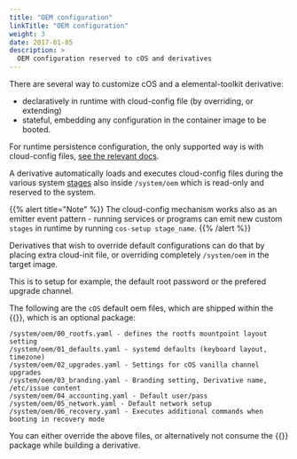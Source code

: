 ```yaml
---
title: "OEM configuration"
linkTitle: "OEM configuration"
weight: 3
date: 2017-01-05
description: >
  OEM configuration reserved to cOS and derivatives
---
```


There are several way to customize cOS and a elemental-toolkit derivative:

- declaratively in runtime with cloud-config file (by overriding, or extending)
- stateful, embedding any configuration in the container image to be booted.

For runtime persistence configuration, the only supported way is with cloud-config files, [see the relevant docs](../configuration_persistency).

A derivative automatically loads and executes cloud-config files during the various system [stages](../stages) also inside `/system/oem` which is read-only and reserved to the system.

{{% alert title="Note" %}}
The cloud-config mechanism works also as an emitter event pattern - running services or programs can emit new custom `stages` in runtime by running `cos-setup stage_name`.
{{% /alert %}}

Derivatives that wish to override default configurations can do that by placing extra cloud-init file, or overriding completely `/system/oem` in the target image.

This is to setup for example, the default root password or the prefered upgrade channel. 

The following are the `cOS` default oem files, which are shipped within the {{<package package="system/cloud-config" >}}, which is an optional package:

```
/system/oem/00_rootfs.yaml - defines the rootfs mountpoint layout setting
/system/oem/01_defaults.yaml - systemd defaults (keyboard layout, timezone)
/system/oem/02_upgrades.yaml - Settings for cOS vanilla channel upgrades
/system/oem/03_branding.yaml - Branding setting, Derivative name, /etc/issue content
/system/oem/04_accounting.yaml - Default user/pass
/system/oem/05_network.yaml - Default network setup
/system/oem/06_recovery.yaml - Executes additional commands when booting in recovery mode
```

You can either override the above files, or alternatively not consume the {{<package package="system/cloud-config" >}} package while building a derivative.
